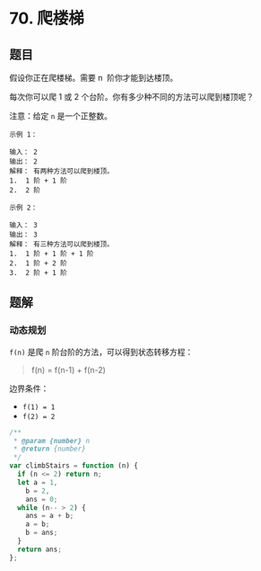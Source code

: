 # 70. 爬楼梯

## 题目

假设你正在爬楼梯。需要 n  阶你才能到达楼顶。

每次你可以爬 1 或 2 个台阶。你有多少种不同的方法可以爬到楼顶呢？

注意：给定 `n` 是一个正整数。

```auto
示例 1：

输入： 2
输出： 2
解释： 有两种方法可以爬到楼顶。
1.  1 阶 + 1 阶
2.  2 阶

示例 2：

输入： 3
输出： 3
解释： 有三种方法可以爬到楼顶。
1.  1 阶 + 1 阶 + 1 阶
2.  1 阶 + 2 阶
3.  2 阶 + 1 阶
```

## 题解

### 动态规划

`f(n)` 是爬 `n` 阶台阶的方法，可以得到状态转移方程：

> f(n) = f(n-1) + f(n-2)

边界条件：

- `f(1) = 1`
- `f(2) = 2`

```JavaScript
/**
 * @param {number} n
 * @return {number}
 */
var climbStairs = function (n) {
  if (n <= 2) return n;
  let a = 1,
    b = 2,
    ans = 0;
  while (n-- > 2) {
    ans = a + b;
    a = b;
    b = ans;
  }
  return ans;
};

```
